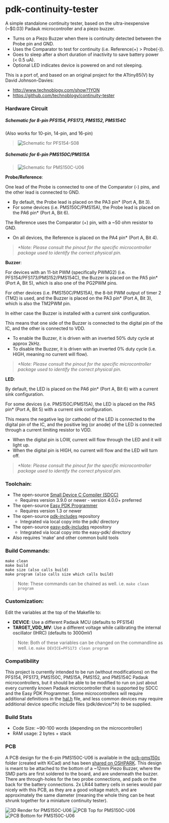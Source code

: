 # pdk-continuity-tester
A simple standalone continuity tester, based on the ultra-inexpensive (~$0.03) Padauk microcontroller and a piezo buzzer.
- Turns on a Piezo Buzzer when there is continuity detected between the Probe pin and GND.
- Uses the Comparator to test for continuity (i.e. Reference(+) > Probe(-)).
- Goes to sleep after a short duration of inactivity to save battery power (< 0.5 uA).
- Optional LED indicates device is powered on and not sleeping.

This is a port of, and based on an original project for the ATtiny85(V) by David Johnson-Davies:
- http://www.technoblogy.com/show?1YON
- https://github.com/technoblogy/continuity-tester

### Hardware Circuit

##### Schematic for 8-pin PFS154, PFS173, PMS152, PMS154C
(Also works for 10-pin, 14-pin, and 16-pin)
> ![Schematic for PFS154-S08](https://github.com/serisman/pdk-continuity-tester/blob/master/img/Schematic-S08.png?raw=true)

##### Schematic for 6-pin PMS150C/PMS15A
> ![Schematic for PMS150C-U06](https://github.com/serisman/pdk-continuity-tester/blob/master/img/PMS150C-U06/Schematic.png?raw=true)

**Probe/Reference**:

One lead of the Probe is connected to one of the Comparator (-) pins, and the other lead is connected to GND. 
- By default, the Probe lead is placed on the PA3 pin* (Port A, Bit 3).
- For some devices (i.e. PMS150C/PMS15A), the Probe lead is placed on the PA6 pin* (Port A, Bit 6).

The Reference uses the Comparator (+) pin, with a ~50 ohm resistor to GND.
- On all devices, the Reference is placed on the PA4 pin* (Port A, Bit 4). 
 
>_*Note: Please consult the pinout for the specific microcontroller package used to identify the correct physical pin._

**Buzzer**:

For devices with an 11-bit PWM (specifically PWMG2) (i.e. PFS154/PFS173/PMS152/PMS154C), the Buzzer is placed on the PA5 pin* (Port A, Bit 5), which is also one of the PG2PWM pins.

For other devices (i.e. PMS150C/PMS15A), the 8-bit PWM output of timer 2 (TM2) is used, and the Buzzer is placed on the PA3 pin* (Port A, Bit 3), which is also the TM2PWM pin.

In either case the Buzzer is installed with a current sink configuration.

This means that one side of the Buzzer is connected to the digital pin of the IC, and the other is connected to VDD.
- To enable the Buzzer, it is driven with an inverted 50% duty cycle at approx 2kHz.
- To disable the Buzzer, it is driven with an inverted 0% duty cycle (i.e. HIGH, meaning no current will flow).

>_*Note: Please consult the pinout for the specific microcontroller package used to identify the correct physical pin._

**LED**:

By default, the LED is placed on the PA6 pin* (Port A, Bit 6) with a current sink configuration.

For some devices (i.e. PMS150C/PMS15A), the LED is placed on the PA5 pin* (Port A, Bit 5) with a current sink configuration.

This means the negative leg (or cathode) of the LED is connected to the digital pin of the IC, and the positive leg (or anode) of the LED is connected through a current limiting resistor to VDD.
- When the digital pin is LOW, current will flow through the LED and it will light up.
- When the digital pin is HIGH, no current will flow and the LED will turn off.

>_*Note: Please consult the pinout for the specific microcontroller package used to identify the correct physical pin._

### Toolchain:
- The open-source [Small Device C Compiler (SDCC)](http://sdcc.sourceforge.net/)
  - Requires version 3.9.0 or newer - version 4.0.0+ preferred
- The open-source [Easy PDK Programmer](https://github.com/free-pdk/easy-pdk-programmer-software)
  - Requires version 1.3 or newer
- The open-source [pdk-includes](https://github.com/free-pdk/pdk-includes) repository
  - Integrated via local copy into the pdk/ directory
- The open-source [easy-pdk-includes](https://github.com/free-pdk/easy-pdk-includes) repository
  - Integrated via local copy into the easy-pdk/ directory
- Also requires 'make' and other common build tools

### Build Commands:
```
make clean
make build
make size (also calls build)
make program (also calls size which calls build)
```
> Note: These commands can be chained as well.  i.e. `make clean program`

### Customization:
Edit the variables at the top of the Makefile to:
- **DEVICE**: Use a different Padauk MCU (defaults to PFS154)
- **TARGET_VDD_MV**: Use a different voltage while calibrating the internal oscillator (IHRC) (defaults to 3000mV)

> Note: Both of these variables can be changed on the commandline as well.  i.e. `make DEVICE=PFS173 clean program` 

### Compatibility
This project is currently intended to be run (without modifications) on the PFS154, PFS173, PMS150C, PMS15A, PMS152, and PMS154C Padauk microcontrollers,
but it should be able to be modified to run on just about every currently known Padauk microcontroller that is supported by SDCC and the Easy PDK Programmer.
Some microcontrollers will require additional definitions in the [hal.h](hal.h) file,
and less common devices may require additional device specific include files (pdk/device/*.h) to be supplied.

### Build Stats
- Code Size: ~90-100 words (depending on the microcontroller)
- RAM usage: 2 bytes + stack

### PCB

A PCB design for the 6-pin PMS150C-U06 is available in the [pcb-pms150c](pcb-pms150c/) folder (created with KiCad) and has been [shared on OSHPARK](https://oshpark.com/shared_projects/XcWQiX7z).
This design is meant to be attached to the bottom of a ~12mm Piezo Buzzer, where the SMD parts are first soldered to the board, and are underneath the buzzer.
There are through-holes for the two probe connections, and pads on the back for the battery connections.
2x LR44 battery cells in series would pair nicely with this PCB, as they are a good voltage match, and are approximately the same diameter (meaning the whole thing can be heat shrunk together for a miniature continuity tester).

![3D Render for PMS150C-U06](https://github.com/serisman/pdk-continuity-tester/blob/master/img/PMS150C-U06/3D%20Profile%20-%20Top.png?raw=true)
![PCB Top for PMS150C-U06](https://github.com/serisman/pdk-continuity-tester/blob/master/img/PMS150C-U06/PCB%20-%20Top.png?raw=true)
![PCB Bottom for PMS150C-U06](https://github.com/serisman/pdk-continuity-tester/blob/master/img/PMS150C-U06/PCB%20-%20Bottom.png?raw=true)
